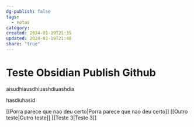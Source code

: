 ```yaml
---
dg-publish: false
tags:
  - notas
category: 
created: 2024-01-19T21:35
updated: 2024-01-19T21:48
share: "true"
---
```


# Teste Obsidian Publish Github

aisudhiausdhiuashdiuashdia

hasdiuhasid

[[Porra parece que nao deu certo|Porra parece que nao deu certo]]
[[Outro teste|Outro teste]]
[[Teste 3|Teste 3]]
